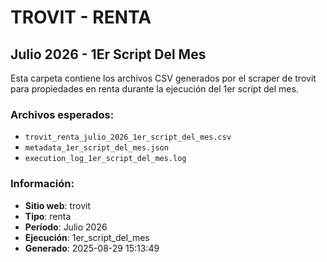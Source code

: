 # TROVIT - RENTA
## Julio 2026 - 1Er Script Del Mes

Esta carpeta contiene los archivos CSV generados por el scraper de trovit 
para propiedades en renta durante la ejecución del 1er script del mes.

### Archivos esperados:
- `trovit_renta_julio_2026_1er_script_del_mes.csv`
- `metadata_1er_script_del_mes.json`
- `execution_log_1er_script_del_mes.log`

### Información:
- **Sitio web**: trovit
- **Tipo**: renta
- **Período**: Julio 2026
- **Ejecución**: 1er_script_del_mes
- **Generado**: 2025-08-29 15:13:49
